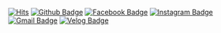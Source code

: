 [![Hits](https://hits.seeyoufarm.com/api/count/incr/badge.svg?url=https//github.com/yiyb0603)](https://hits.seeyoufarm.com)
[![Github Badge](https://img.shields.io/badge/-Github-000?style=flat-square&logo=Github&logoColor=white&link=https://github.com/yiyb0603)](https://github.com/yiyb0603)
[![Facebook Badge](https://img.shields.io/badge/facebook-1877f2?style=flat-square&logo=facebook&logoColor=white&link=https://www.facebook.com/profile.php?id=100010933171210)](https://www.facebook.com/profile.php?id=100010933171210)
[![Instagram Badge](https://img.shields.io/badge/instagram-e1306c?style=flat-square&logo=instagram&logoColor=white&link=https://www.instagram.com/yiyb0603/)](https://www.instagram.com/yiyb0603/)
[![Gmail Badge](https://img.shields.io/badge/-Gmail-c14438?style=flat-square&logo=Gmail&logoColor=white&link=mailto:yiyb0603@gmail.com)](mailto:yiyb0603@gmail.com)
[![Velog Badge](https://img.shields.io/badge/-Velog-12B886?style=flat-square&link=https://velog.io/@yiyb0603)](https://velog.io/@yiyb0603/)
